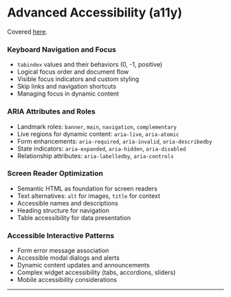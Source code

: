 # Advanced Accessibility (a11y)

Covered [here](../../notes/html/13_advanced_accessibility.md).

### Keyboard Navigation and Focus

+ `tabindex` values and their behaviors (0, -1, positive)
+ Logical focus order and document flow
+ Visible focus indicators and custom styling
+ Skip links and navigation shortcuts
+ Managing focus in dynamic content

### ARIA Attributes and Roles

+ Landmark roles: `banner`, `main`, `navigation`, `complementary`
+ Live regions for dynamic content: `aria-live`, `aria-atomic`
+ Form enhancements: `aria-required`, `aria-invalid`, `aria-describedby`
+ State indicators: `aria-expanded`, `aria-hidden`, `aria-disabled`
+ Relationship attributes: `aria-labelledby`, `aria-controls`

### Screen Reader Optimization

+ Semantic HTML as foundation for screen readers
+ Text alternatives: `alt` for images, `title` for context
+ Accessible names and descriptions
+ Heading structure for navigation
+ Table accessibility for data presentation

### Accessible Interactive Patterns

+ Form error message association
+ Accessible modal dialogs and alerts
+ Dynamic content updates and announcements
+ Complex widget accessibility (tabs, accordions, sliders)
+ Mobile accessibility considerations

---
